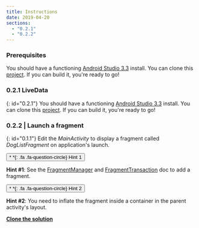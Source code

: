 ```yaml
---
title: Instructions
date: 2019-04-20
sections:
  - "0.2.1"
  - "0.2.2"
---
```


### Prerequisites
You should have a functioning [Android Studio 3.3](https://developer.android.com/studio) install.
You can clone this [project](https://github.com/CamilleBC/android-kotlin-basics/tree/).
If you can build it, you're ready to go!

### 0.2.1 LiveData
{: id="0.2.1"}
You should have a functioning [Android Studio 3.3](https://developer.android.com/studio) install.
You can clone this [project](https://github.com/CamilleBC/android-kotlin-basics/tree/1dee2ad0bb9143cf2ef9eb81c39977aa59e75fb7).
If you can build it, you're ready to go!

### 0.2.2 | Launch a fragment
{: id="0.1.1"}
Edit the *MainActivity* to display a fragment called *DogListFragment* on application's launch.

<button class="btn btn-primary" type="button" data-toggle="collapse" data-target="#collapse-011-hint1" aria-expanded="false" aria-controls="collapse-011-hint1">
  *&nbsp;*{: .fa .fa-question-circle} Hint 1
</button>
<div class="collapse" id="collapse-011-hint1">

**Hint #1**: See the [FragmentManager](https://developer.android.com/reference/kotlin/androidx/fragment/app/FragmentManager) and [FragmentTransaction](https://developer.android.com/reference/kotlin/androidx/fragment/app/FragmentManager) doc to add a fragment.

  <button class="btn btn-primary" type="button" data-toggle="collapse" data-target="#collapse-011-hint2" aria-expanded="false" aria-controls="collapse-011-hint2">
    *&nbsp;*{: .fa .fa-question-circle} Hint 2
  </button>
  <div class="collapse" id="collapse-011-hint2">

  **Hint #2**: You need to inflate the fragment inside a container in the parent activity's layout.

  </div>

[**Clone the solution**](https://github.com/CamilleBC/android-kotlin-basics/tree/caaae274a959dba10cbf59d0d78646be1d175713)

</div>